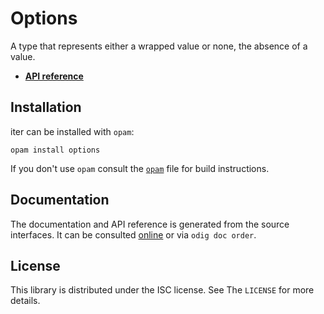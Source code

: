 # Options

A type that represents either a wrapped value or none, the absence of a value.

- [**API reference**](https://odis-labs.github.io/options/options/index.html)


## Installation

iter can be installed with `opam`:

    opam install options

If you don't use `opam` consult the [`opam`](opam) file for build
instructions.


## Documentation

The documentation and API reference is generated from the source interfaces. It
can be consulted [online](https://odis-labs.github.io/options) or via `odig doc order`.


## License

This library is distributed under the ISC license. See The `LICENSE` for more details.

